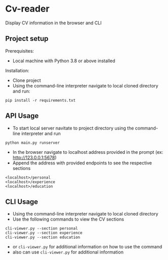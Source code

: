 # Cv-reader

Display CV information in the browser and CLI

## Project setup

Prerequisites:
- Local machine with Python 3.8 or above installed

Installation:
- Clone project
- Using the command-line interpreter navigate to local cloned directory and run: 
```
pip install -r requirements.txt
```

## API Usage
- To start local server navitate to project directory using the command-line interpreter and run
```
python main.py runserver
```
- In the browser navigate to localhost address provided in the prompt (ex: http://123.0.0.1:5678)
- Append the address with provided endpoints to see the respective sections
```
<localhost>/personal 
<localhost>/experience
<localhost>/education
```
## CLI Usage
- Using the command-line interpreter navigate to local cloned directory
- Use the following commands to view the CV sections
```
cli-viewer.py --section personal
cli-viewer.py --section experience
cli-viewer.py --section education
```
- or ```cli-viewer.py``` for additional information on how to use the command
- also can use ```cli-viewer.py``` for additional information